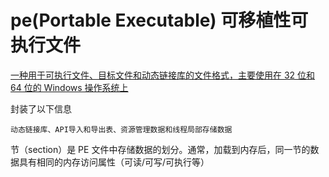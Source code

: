# pe(Portable Executable) 可移植性可执行文件

[一种用于可执行文件、目标文件和动态链接库的文件格式，主要使用在 32 位和 64 位的 Windows 操作系统上](https://zh.wikipedia.org/wiki/%E5%8F%AF%E7%A7%BB%E6%A4%8D%E5%8F%AF%E6%89%A7%E8%A1%8C)

封装了以下信息

    动态链接库、API导入和导出表、资源管理数据和线程局部存储数据

节（section）是 PE 文件中存储数据的划分。通常，加载到内存后，同一节的数据具有相同的内存访问属性（可读/可写/可执行等）

